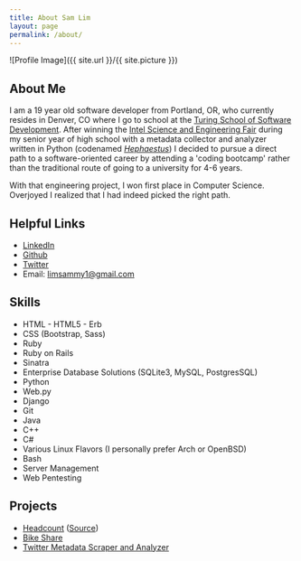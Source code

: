 ```yaml
---
title: About Sam Lim
layout: page
permalink: /about/
---
```

![Profile Image]({{ site.url }}/{{ site.picture }})

<h2>About Me</h2>

I am a 19 year old software developer from Portland, OR, who currently resides in Denver, CO where I go to school at the [Turing School of Software Development](https://www.turing.io/). After winning the [Intel Science and Engineering Fair](https://student.societyforscience.org/intel-isef?mode=topic&context=6) during my senior year of high school with a metadata collector and analyzer written in Python (codenamed [_Hephaestus_](https://github.com/limsammy/ISEF)) I decided to pursue a direct path to a software-oriented career by attending a 'coding bootcamp' rather than the traditional route of going to a university for 4-6 years.

With that engineering project, I won first place in Computer Science. Overjoyed I realized that I had indeed picked the right path.


<h2>Helpful Links</h2>

- [LinkedIn](https://www.linkedin.com/in/samuelharrisonlim/)
- [Github](https://github.com/limsammy)
- [Twitter](https://twitter.com/SamLim44)
- Email: [limsammy1@gmail.com](mailto:limsammy1@gmail.com?Subject=From%20your%20blog)

<h2>Skills</h2>

<ul class="skill-list">
	<li>HTML - HTML5 - Erb</li>
	<li>CSS (Bootstrap, Sass)</li>
	<li>Ruby</li>
	<li>Ruby on Rails</li>
	<li>Sinatra</li>
	<li>Enterprise Database Solutions (SQLite3, MySQL, PostgresSQL)</li>
	<li>Python</li>
	<li>Web.py</li>
	<li>Django</li>
	<li>Git</li>
	<li>Java</li>
	<li>C++</li>
	<li>C#</li>
	<li>Various Linux Flavors (I personally prefer Arch or OpenBSD)</li>
	<li>Bash</li>
	<li>Server Management</li>
	<li>Web Pentesting</li>
</ul>

<h2>Projects</h2>

<ul>
	<li><a href="https://iamchrissmith.io/headcount/">Headcount</a> (<a href="https://github.com/iamchrissmith/headcount">Source</a>)</li>
	<li><a href="https://github.com/limsammy/bike-share">Bike Share</a></li>
	<li><a href="https://github.com/limsammy/ISEF">Twitter Metadata Scraper and Analyzer</a></li>
</ul>
